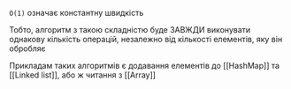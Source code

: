`O(1)` означає константну швидкість

Тобто, алгоритм з такою складністю буде ЗАВЖДИ виконувати однакову кількість операцій, незалежно від кількості елементів, яку він обробляє

Прикладам таких алгоритмів є додавання елементів до [[HashMap]] та [[Linked list]], або ж читання з [[Array]]
